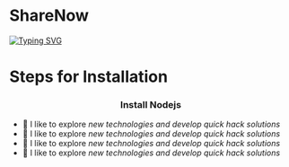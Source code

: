 # ShareNow
[![Typing SVG](https://readme-typing-svg.demolab.com?font=Fira+Code&pause=1000&width=435&lines=Share+files+!+have+fun)](https://git.io/typing-svg)

#  Steps for Installation #


<h3 align="center">Install Nodejs </h3>

- 🔭 I like to explore *new technologies and develop quick hack solutions*
- 🔭 I like to explore *new technologies and develop quick hack solutions*
- 🔭 I like to explore *new technologies and develop quick hack solutions*
- 🔭 I like to explore *new technologies and develop quick hack solutions*




